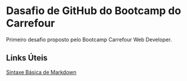 # Dasafio de GitHub do Bootcamp do Carrefour
Primeiro desafio proposto pelo Bootcamp Carrefour Web Developer.

## Links Úteis
[Sintaxe Básica de Markdown](https://www.markdownguide.org/basic-syntax/)
